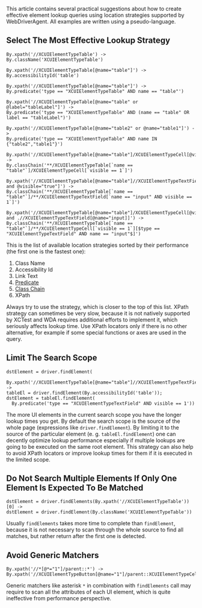 This article contains several practical suggestions about how to create effective element lookup queries using location strategies supported by WebDriverAgent. All examples are written using a pseudo-language.

## Select The Most Effective Lookup Strategy

```
By.xpath('//XCUIElementTypeTable') -> 
By.className('XCUIElementTypeTable')

By.xpath('//XCUIElementTypeTable[@name="table"]') -> 
By.accessibilityId('table')

By.xpath('//XCUIElementTypeTable[@name="table"]') -> 
By.predicate('type == "XCUIElementTypeTable" AND name == "table"')

By.xpath('//XCUIElementTypeTable[@name="table" or @label="tableLabel"]') -> 
By.predicate('type == "XCUIElementTypeTable" AND (name == "table" OR label == "tableLabel")')

By.xpath('//XCUIElementTypeTable[@name="table2" or @name="table1"]') -> 
By.predicate('type == "XCUIElementTypeTable" AND name IN {"table2","table1"}')

By.xpath('//XCUIElementTypeTable[@name="table"]/XCUIElementTypeCell[@visible="true"]') ->
By.classChain('**/XCUIElementTypeTable[`name == "table"`]/XCUIElementTypeCell[`visible == 1`]')

By.xpath('//XCUIElementTypeTable[@name="table"]//XCUIElementTypeTextField[@name='input' and @visible="true"]') ->
By.classChain('**/XCUIElementTypeTable[`name == "table"`]/**/XCUIElementTypeTextField[`name == "input" AND visible == 1`]')

By.xpath('//XCUIElementTypeTable[@name="table"]/XCUIElementTypeCell[@visible="true" and .//XCUIElementTypeTextField[@name="input]]') ->
By.classChain('**/XCUIElementTypeTable[`name == "table"`]/**/XCUIElementTypeCell[`visible == 1`][$type == "XCUIElementTypeTextField" AND name == "input"$]')
```

This is the list of available location strategies sorted by their performance (the first one is the fastest one):

1. Class Name
1. Accessibility Id
1. Link Text
1. [Predicate](https://github.com/facebook/WebDriverAgent/wiki/Predicate-Queries-Construction-Rules)
1. [Class Chain](https://github.com/facebook/WebDriverAgent/wiki/Class-Chain-Queries-Construction-Rules)
1. XPath

Always try to use the strategy, which is closer to the top of this list. XPath strategy can sometimes be very slow, because it is not natively supported by XCTest and WDA requires additional efforts to implement it, which seriously affects lookup time. Use XPath locators only if there is no other alternative, for example if some special functions or axes are used in the query.

## Limit The Search Scope

```
dstElement = driver.findElement(
  By.xpath('//XCUIElementTypeTable[@name="table"]//XCUIElementTypeTextField[@visible="true"]')) -> 
tableEl = driver.findElement(By.accessibilityId('table'));
dstElement = tableEl.findElement(
  By.predicate('type == "XCUIElementTypeTextField" AND visible == 1'))
```

The more UI elements in the current search scope you have the longer lookup times you get. By default the search scope is the source of the whole page (expressions like `driver.findElement`). By limiting it to the source of the particular element (e. g. `tableEl.findElement`) one can decently optimize lookup performance especially if multiple lookups are going to be executed on the same root element.
This strategy can also help to avoid XPath locators or improve lookup times for them if it is executed in the limited scope.

## Do Not Search Multiple Elements If Only One Element Is Expected To Be Matched

```
dstElement = driver.findElements(By.xpath('//XCUIElementTypeTable'))[0] -> 
dstElement = driver.findElement(By.className('XCUIElementTypeTable'))
```

Usually `findElements` takes more time to complete than `findElement`, because it is not necessary to scan through the whole source to find all matches, but rather return after the first one is detected.

## Avoid Generic Matchers

```
By.xpath('//*[@*="1"]/parent::*') -> 
By.xpath('//XCUIElementTypeButton[@name="1"]/parent::XCUIElementTypeCell')
```

Generic matchers like asterisk `*` in combination with `findElements` call may require to scan all the attributes of each UI element, which is quite ineffective from performance perspective. 